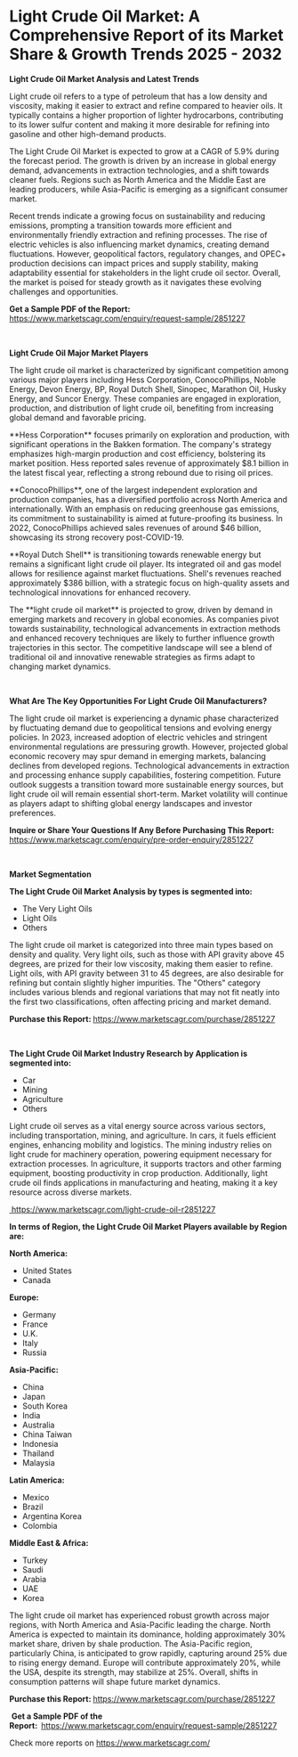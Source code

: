 <p><h1>Light Crude Oil Market: A Comprehensive Report of its Market Share & Growth Trends 2025 - 2032</h1></p><p><strong>Light Crude Oil Market Analysis and Latest Trends</strong></p>
<p><p>Light crude oil refers to a type of petroleum that has a low density and viscosity, making it easier to extract and refine compared to heavier oils. It typically contains a higher proportion of lighter hydrocarbons, contributing to its lower sulfur content and making it more desirable for refining into gasoline and other high-demand products.</p><p>The Light Crude Oil Market is expected to grow at a CAGR of 5.9% during the forecast period. The growth is driven by an increase in global energy demand, advancements in extraction technologies, and a shift towards cleaner fuels. Regions such as North America and the Middle East are leading producers, while Asia-Pacific is emerging as a significant consumer market.</p><p>Recent trends indicate a growing focus on sustainability and reducing emissions, prompting a transition towards more efficient and environmentally friendly extraction and refining processes. The rise of electric vehicles is also influencing market dynamics, creating demand fluctuations. However, geopolitical factors, regulatory changes, and OPEC+ production decisions can impact prices and supply stability, making adaptability essential for stakeholders in the light crude oil sector. Overall, the market is poised for steady growth as it navigates these evolving challenges and opportunities.</p></p>
<p><strong>Get a Sample PDF of the Report:&nbsp;</strong> <a href="https://www.marketscagr.com/enquiry/request-sample/2851227?utm_campaign=2754&utm_medium=2&utm_source=Github&utm_content=ia&utm_term=11032025&utm_id=light-crude-oil">https://www.marketscagr.com/enquiry/request-sample/2851227</a></p>
<p>&nbsp;</p>
<p><strong>Light Crude Oil Major Market Players</strong></p>
<p><p>The light crude oil market is characterized by significant competition among various major players including Hess Corporation, ConocoPhillips, Noble Energy, Devon Energy, BP, Royal Dutch Shell, Sinopec, Marathon Oil, Husky Energy, and Suncor Energy. These companies are engaged in exploration, production, and distribution of light crude oil, benefiting from increasing global demand and favorable pricing.</p><p>**Hess Corporation** focuses primarily on exploration and production, with significant operations in the Bakken formation. The company's strategy emphasizes high-margin production and cost efficiency, bolstering its market position. Hess reported sales revenue of approximately $8.1 billion in the latest fiscal year, reflecting a strong rebound due to rising oil prices.</p><p>**ConocoPhillips**, one of the largest independent exploration and production companies, has a diversified portfolio across North America and internationally. With an emphasis on reducing greenhouse gas emissions, its commitment to sustainability is aimed at future-proofing its business. In 2022, ConocoPhillips achieved sales revenues of around $46 billion, showcasing its strong recovery post-COVID-19.</p><p>**Royal Dutch Shell** is transitioning towards renewable energy but remains a significant light crude oil player. Its integrated oil and gas model allows for resilience against market fluctuations. Shell's revenues reached approximately $386 billion, with a strategic focus on high-quality assets and technological innovations for enhanced recovery.</p><p>The **light crude oil market** is projected to grow, driven by demand in emerging markets and recovery in global economies. As companies pivot towards sustainability, technological advancements in extraction methods and enhanced recovery techniques are likely to further influence growth trajectories in this sector. The competitive landscape will see a blend of traditional oil and innovative renewable strategies as firms adapt to changing market dynamics.</p></p>
<p>&nbsp;</p>
<p><strong>What Are The Key Opportunities For Light Crude Oil Manufacturers?</strong></p>
<p><p>The light crude oil market is experiencing a dynamic phase characterized by fluctuating demand due to geopolitical tensions and evolving energy policies. In 2023, increased adoption of electric vehicles and stringent environmental regulations are pressuring growth. However, projected global economic recovery may spur demand in emerging markets, balancing declines from developed regions. Technological advancements in extraction and processing enhance supply capabilities, fostering competition. Future outlook suggests a transition toward more sustainable energy sources, but light crude oil will remain essential short-term. Market volatility will continue as players adapt to shifting global energy landscapes and investor preferences.</p></p>
<p><strong>Inquire or Share Your Questions If Any Before Purchasing This Report:</strong> <a href="https://www.marketscagr.com/enquiry/pre-order-enquiry/2851227?utm_campaign=2754&utm_medium=2&utm_source=Github&utm_content=ia&utm_term=11032025&utm_id=light-crude-oil">https://www.marketscagr.com/enquiry/pre-order-enquiry/2851227</a></p>
<p>&nbsp;</p>
<p><strong>Market Segmentation</strong></p>
<p><strong>The Light Crude Oil Market Analysis by types is segmented into:</strong></p>
<p><ul><li>The Very Light Oils</li><li>Light Oils</li><li>Others</li></ul></p>
<p><p>The light crude oil market is categorized into three main types based on density and quality. Very light oils, such as those with API gravity above 45 degrees, are prized for their low viscosity, making them easier to refine. Light oils, with API gravity between 31 to 45 degrees, are also desirable for refining but contain slightly higher impurities. The "Others" category includes various blends and regional variations that may not fit neatly into the first two classifications, often affecting pricing and market demand.</p></p>
<p><strong>Purchase this Report:&nbsp;</strong><a href="https://www.marketscagr.com/purchase/2851227?utm_campaign=2754&utm_medium=2&utm_source=Github&utm_content=ia&utm_term=11032025&utm_id=light-crude-oil">https://www.marketscagr.com/purchase/2851227</a></p>
<p>&nbsp;</p>
<p><strong>The Light Crude Oil Market Industry Research by Application is segmented into:</strong></p>
<p><ul><li>Car</li><li>Mining</li><li>Agriculture</li><li>Others</li></ul></p>
<p><p>Light crude oil serves as a vital energy source across various sectors, including transportation, mining, and agriculture. In cars, it fuels efficient engines, enhancing mobility and logistics. The mining industry relies on light crude for machinery operation, powering equipment necessary for extraction processes. In agriculture, it supports tractors and other farming equipment, boosting productivity in crop production. Additionally, light crude oil finds applications in manufacturing and heating, making it a key resource across diverse markets.</p></p>
<p><a href="https://www.marketscagr.com/light-crude-oil-r2851227?utm_campaign=2754&utm_medium=2&utm_source=Github&utm_content=ia&utm_term=11032025&utm_id=light-crude-oil">&nbsp;https://www.marketscagr.com/light-crude-oil-r2851227</a></p>
<p><strong>In terms of Region, the Light Crude Oil Market Players available by Region are:</strong></p>
<p>
    <p> <strong> North America: </strong>
        <ul>
            <li>United States</li>
            <li>Canada</li>
        </ul>
        </p> 
    <p> <strong> Europe: </strong>
        <ul>
            <li>Germany</li>
            <li>France</li>
            <li>U.K.</li>
            <li>Italy</li>
            <li>Russia</li>
        </ul>
        </p> 
    <p> <strong> Asia-Pacific: </strong>
        <ul>
            <li>China</li>
            <li>Japan</li>
            <li>South Korea</li>
            <li>India</li>
            <li>Australia</li>
            <li>China Taiwan</li>
            <li>Indonesia</li>
            <li>Thailand</li>
            <li>Malaysia</li>
        </ul>
        </p> 
    <p> <strong> Latin America: </strong>
        <ul>
            <li>Mexico</li>
            <li>Brazil</li>
            <li>Argentina Korea</li>
            <li>Colombia</li>
        </ul>
        </p> 
    <p> <strong> Middle East & Africa: </strong>
        <ul>
            <li>Turkey</li>
            <li>Saudi</li>
            <li>Arabia</li>
            <li>UAE</li>
            <li>Korea</li>
        </ul>
    </p>
    </p>
<p><p>The light crude oil market has experienced robust growth across major regions, with North America and Asia-Pacific leading the charge. North America is expected to maintain its dominance, holding approximately 30% market share, driven by shale production. The Asia-Pacific region, particularly China, is anticipated to grow rapidly, capturing around 25% due to rising energy demand. Europe will contribute approximately 20%, while the USA, despite its strength, may stabilize at 25%. Overall, shifts in consumption patterns will shape future market dynamics.</p></p>
<p><strong>Purchase this Report: </strong><a href="https://www.marketscagr.com/purchase/2851227?utm_campaign=2754&utm_medium=2&utm_source=Github&utm_content=ia&utm_term=11032025&utm_id=light-crude-oil">https://www.marketscagr.com/purchase/2851227</a></p>
<p>&nbsp;<strong>Get a Sample PDF of the Report:&nbsp;&nbsp;</strong><a href="https://www.marketscagr.com/enquiry/request-sample/2851227?utm_campaign=2754&utm_medium=2&utm_source=Github&utm_content=ia&utm_term=11032025&utm_id=light-crude-oil">https://www.marketscagr.com/enquiry/request-sample/2851227</a></p>
<p><strong></strong></p>
<p>Check more reports on <a href="https://www.marketscagr.com/?utm_campaign=2754&utm_medium=2&utm_source=Github&utm_content=ia&utm_term=11032025&utm_id=light-crude-oil">https://www.marketscagr.com/</a></p>